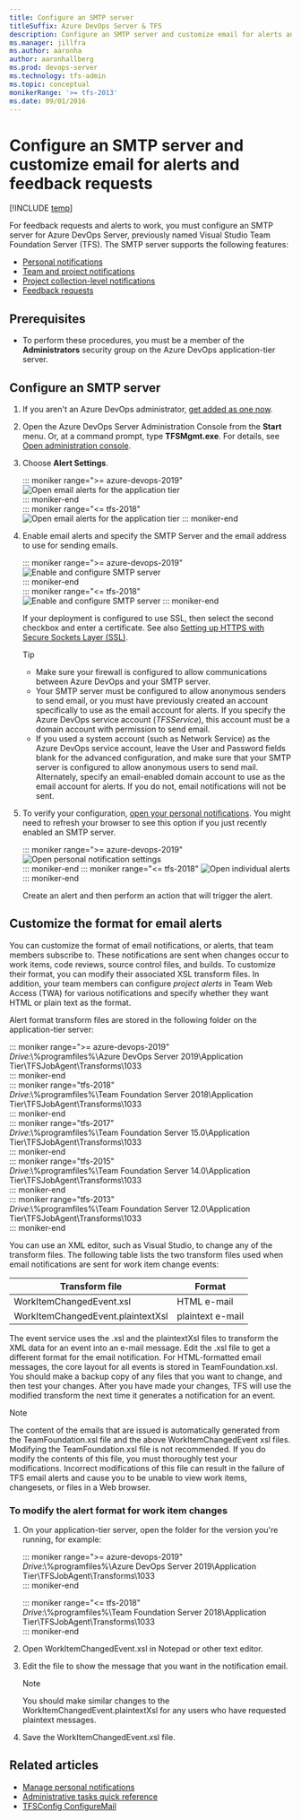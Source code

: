```yaml
---
title: Configure an SMTP server
titleSuffix: Azure DevOps Server & TFS 
description: Configure an SMTP server and customize email for alerts and feedback requests in TFS
ms.manager: jillfra
ms.author: aaronha
author: aaronhallberg
ms.prod: devops-server
ms.technology: tfs-admin
ms.topic: conceptual
monikerRange: '>= tfs-2013'
ms.date: 09/01/2016
---
```


# Configure an SMTP server and customize email for alerts and feedback requests

[!INCLUDE [temp](../_shared/version-tfs-all-versions.md)]

For feedback requests and alerts to work, you must configure an SMTP server for Azure DevOps Server, previously named Visual Studio Team Foundation Server (TFS). The SMTP server supports the following features:

- [Personal notifications](/azure/devops/notifications/howto-manage-personal-notifications)  
- [Team and project notifications](/azure/devops/notifications/howto-manage-team-notificationss)  
- [Project collection-level notifications](/azure/devops/notifications/howto-manage-organization-notifications)   
- [Feedback requests](/azure/devops/project/feedback/get-feedback)  

## Prerequisites 

- To perform these procedures, you must be a member of the **Administrators** security group on the Azure DevOps application-tier server.

## Configure an SMTP server 

1.  If you aren't an Azure DevOps administrator, [get added as one now](add-administrator.md).

2.  Open the Azure DevOps Server Administration Console from the **Start** menu. Or, at a command prompt, type **TFSMgmt.exe**. For details, see [Open administration console](open-admin-console.md). 

3.  Choose **Alert Settings**.

	::: moniker range=">= azure-devops-2019"  
	![Open email alerts for the application tier](_img/app-tier/alert-settings.png)  
	::: moniker-end  
	::: moniker range="<= tfs-2018"  
    ![Open email alerts for the application tier](_img/ic724655.png)
	::: moniker-end  

4.  Enable email alerts and specify the SMTP Server and the email address to use for sending emails.

	::: moniker range=">= azure-devops-2019"  
	![Enable and configure SMTP server](_img/app-tier/alert-settings-dialog.png)  
	::: moniker-end  
	::: moniker range="<= tfs-2018"  
    ![Enable and configure SMTP server](_img/ic724656.png)
	::: moniker-end  

    If your deployment is configured to use SSL, then select the second checkbox and enter a certificate. See also [Setting up HTTPS with Secure Sockets Layer (SSL)](setup-secure-sockets-layer.md).

	> [!TIP]     
	>- Make sure your firewall is configured to allow communications between Azure DevOps and your SMTP server.  
	>- Your SMTP server must be configured to allow anonymous senders to send email, or you must have previously created an account specifically to use as the email account for alerts. If you specify the Azure DevOps service account (*TFSService*), this account must be a domain account with permission to send email.  
	>- If you used a system account (such as Network Service) as the Azure DevOps service account, leave the User and Password fields blank for the advanced configuration, and make sure that your SMTP server is configured to allow anonymous users to send mail. Alternately, specify an email-enabled domain account to use as the email account for alerts. If you do not, email notifications will not be sent. 

5.  To verify your configuration, [open your personal notifications](/azure/devops/notifications/howto-manage-personal-notifications). You might need to refresh your browser to see this option if you just recently enabled an SMTP server.

	::: moniker range=">= azure-devops-2019"
	![Open personal notification settings](_img/config-smtp/open-notification-settings.png)  
	::: moniker-end
	::: moniker range="<= tfs-2018"
    ![Open individual alerts](_img/ic726730.png)
	::: moniker-end

	Create an alert and then perform an action that will trigger the alert. 


## Customize the format for email alerts

You can customize the format of email notifications, or alerts, that team members subscribe to. These notifications are sent when changes occur to work items, code reviews, source control files, and builds. To customize their format, you can modify their associated XSL transform files. In addition, your team members can configure *project alerts* in Team Web Access (TWA) for various notifications and specify whether they want HTML or plain text as the format.

Alert format transform files are stored in the following folder on the application-tier server:

::: moniker range=">= azure-devops-2019"  
*Drive*:\\%programfiles%\Azure DevOps Server 2019\Application Tier\TFSJobAgent\Transforms\1033  
::: moniker-end  
::: moniker range="tfs-2018"  
*Drive*:\\%programfiles%\Team Foundation Server 2018\Application Tier\TFSJobAgent\Transforms\1033  
::: moniker-end  
::: moniker range="tfs-2017"  
*Drive*:\\%programfiles%\Team Foundation Server 15.0\Application Tier\TFSJobAgent\Transforms\1033  
::: moniker-end  
::: moniker range="tfs-2015"  
*Drive*:\\%programfiles%\Team Foundation Server 14.0\Application Tier\TFSJobAgent\Transforms\1033  
::: moniker-end  
::: moniker range="tfs-2013"  
*Drive*:\\%programfiles%\Team Foundation Server 12.0\Application Tier\TFSJobAgent\Transforms\1033  
::: moniker-end  

You can use an XML editor, such as Visual Studio, to change any of the transform files. The following table lists the two transform files used when email notifications are sent for work item change events:

| Transform file | Format |
| --- | --- |
| WorkItemChangedEvent.xsl | HTML e-mail |
| WorkItemChangedEvent.plaintextXsl | plaintext e-mail |

The event service uses the .xsl and the plaintextXsl files to transform the XML data for an event into an e-mail message. Edit the .xsl file to get a different format for the email notification. For HTML-formatted email messages, the core layout for all events is stored in TeamFoundation.xsl. You should make a backup copy of any files that you want to change, and then test your changes. After you have made your changes, TFS will use the modified transform the next time it generates a notification for an event.

> [!NOTE]
> The content of the emails that are issued is automatically generated from the TeamFoundation.xsl file and the above WorkItemChangedEvent xsl files. Modifying the TeamFoundation.xsl file is not recommended. If you do modify the contents of this file, you must thoroughly test your modifications. Incorrect modifications of this file can result in the failure of TFS email alerts and cause you to be unable to view work items, changesets, or files in a Web browser.


### To modify the alert format for work item changes

1.  On your application-tier server, open the folder for the version you're running, for example: 

	::: moniker range=">= azure-devops-2019"  
	*Drive*:\\%programfiles%\Azure DevOps Server 2019\Application Tier\TFSJobAgent\Transforms\1033  
	::: moniker-end  

	::: moniker range="<= tfs-2018"  
	*Drive*:\\%programfiles%\Team Foundation Server 2018\Application Tier\TFSJobAgent\Transforms\1033  
	::: moniker-end  

2.  Open WorkItemChangedEvent.xsl in Notepad or other text editor.

3.  Edit the file to show the message that you want in the notification email.

    > [!NOTE]
    > You should make similar changes to the WorkItemChangedEvent.plaintextXsl for any users who have requested plaintext messages.
    
4.  Save the WorkItemChangedEvent.xsl file.


## Related articles

- [Manage personal notifications](/azure/devops/notifications/howto-manage-personal-notifications)  
- [Administrative tasks quick reference ](admin-quick-ref.md)  
- [TFSConfig ConfigureMail](../command-line/tfsconfig-cmd.md#configure-email)  
